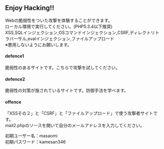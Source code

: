 ## Enjoy Hacking!!
Webの脆弱性をついた攻撃を体験することができます。  
ローカル環境で実行してください。(PHP5.3.4以下推奨)  
XSS,SQLインジェクション,OSコマンドインジェクション,CSRF,ディレクトリトラバーサル,evalインジェクション,ファイルアップロード  
※悪用しないようにお願いします。  
#### defence1
脆弱性のあるサイトです。こちらで攻撃を試してください。  
#### defence2
脆弱性の対策が施されているサイトです。防御手法を学べます。  
#### offence
「XSSその２」と「CSRF」と「ファイルアップロード」で使う攻撃者サイトです。  
mail2.phpのソースを開いて自分のメールアドレスを入力してください。  

初期ユーザー名：masaomi  
初期パスワード：kamesan346
